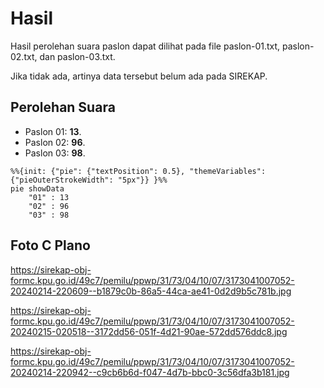 # Hasil

Hasil perolehan suara paslon dapat dilihat pada file paslon-01.txt, paslon-02.txt, dan paslon-03.txt.

Jika tidak ada, artinya data tersebut belum ada pada SIREKAP.

## Perolehan Suara

 * Paslon 01: **13**.
 * Paslon 02: **96**.
 * Paslon 03: **98**.

```mermaid
%%{init: {"pie": {"textPosition": 0.5}, "themeVariables": {"pieOuterStrokeWidth": "5px"}} }%%
pie showData
    "01" : 13
    "02" : 96
    "03" : 98
```
## Foto C Plano

https://sirekap-obj-formc.kpu.go.id/49c7/pemilu/ppwp/31/73/04/10/07/3173041007052-20240214-220609--b1879c0b-86a5-44ca-ae41-0d2d9b5c781b.jpg

https://sirekap-obj-formc.kpu.go.id/49c7/pemilu/ppwp/31/73/04/10/07/3173041007052-20240215-020518--3172dd56-051f-4d21-90ae-572dd576ddc8.jpg

https://sirekap-obj-formc.kpu.go.id/49c7/pemilu/ppwp/31/73/04/10/07/3173041007052-20240214-220942--c9cb6b6d-f047-4d7b-bbc0-3c56dfa3b181.jpg
